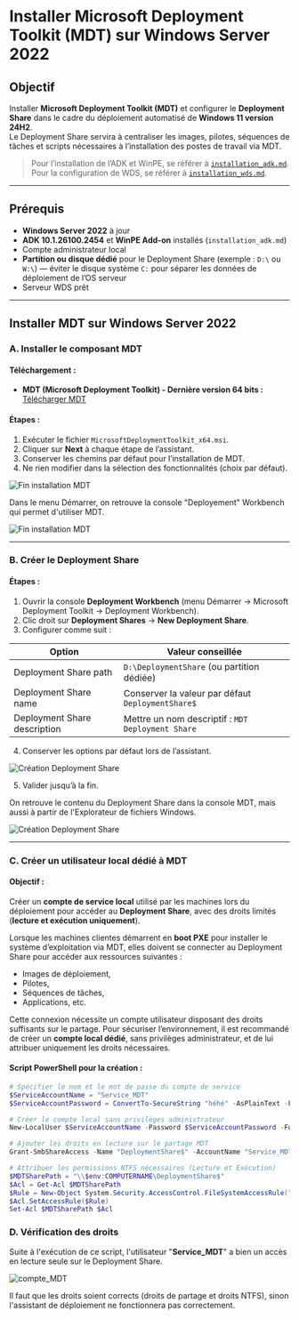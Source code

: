 # Installer Microsoft Deployment Toolkit (MDT) sur Windows Server 2022

## Objectif

Installer **Microsoft Deployment Toolkit (MDT)** et configurer le **Deployment Share** dans le cadre du déploiement automatisé de **Windows 11 version 24H2**.  
Le Deployment Share servira à centraliser les images, pilotes, séquences de tâches et scripts nécessaires à l’installation des postes de travail via MDT.

> Pour l’installation de l’ADK et WinPE, se référer à [`installation_adk.md`](installation_adk.md).  
> Pour la configuration de WDS, se référer à [`installation_wds.md`](installation_wds.md).

---

## Prérequis

- **Windows Server 2022** à jour  
- **ADK 10.1.26100.2454** et **WinPE Add-on** installés (`installation_adk.md`)  
- Compte administrateur local  
- **Partition ou disque dédié** pour le Deployment Share (exemple : `D:\` ou `W:\`) — éviter le disque système `C:` pour séparer les données de déploiement de l’OS serveur  
- Serveur WDS prêt 

---

## Installer MDT sur Windows Server 2022

### A. Installer le composant MDT

#### Téléchargement :

- **MDT (Microsoft Deployment Toolkit) - Dernière version 64 bits :**  
  [Télécharger MDT ](https://www.microsoft.com/en-us/download/details.aspx?id=54259)

#### Étapes :

1. Exécuter le fichier `MicrosoftDeploymentToolkit_x64.msi`.
2. Cliquer sur **Next** à chaque étape de l’assistant.
3. Conserver les chemins par défaut pour l’installation de MDT.
4. Ne rien modifier dans la sélection des fonctionnalités (choix par défaut).
 
![Fin installation MDT](/captures/mdt_install_finish.png)  

Dans le menu Démarrer, on retrouve la console "Deployement" Workbench qui permet d'utiliser MDT.

![Fin installation MDT](/captures/mdt_install_workbench.jpg)

---

### B. Créer le Deployment Share

#### Étapes :

1. Ouvrir la console **Deployment Workbench** (menu Démarrer → Microsoft Deployment Toolkit → Deployment Workbench).
2. Clic droit sur **Deployment Shares** → **New Deployment Share**.
3. Configurer comme suit :

| Option                       | Valeur conseillée                                                                                      |
| ---------------------------- | ------------------------------------------------------------------------------------------------------ |
| Deployment Share path        | `D:\DeploymentShare` (ou partition dédiée)  
| Deployment Share name        | Conserver la valeur par défaut `DeploymentShare$`                                                      |
| Deployment Share description | Mettre un nom descriptif : `MDT Deployment Share`                                                        |

4. Conserver les options par défaut lors de l’assistant.  

![Création Deployment Share](../captures/mdt_summary.png)  

5. Valider jusqu’à la fin.
   
On retrouve le contenu du Deployment Share dans la console MDT, mais aussi à partir de l'Explorateur de fichiers Windows.  

![Création Deployment Share](../captures/mdt_create_deployment_share.png)

---

### C. Créer un utilisateur local dédié à MDT 

#### Objectif :
Créer un **compte de service local** utilisé par les machines lors du déploiement pour accéder au **Deployment Share**, avec des droits limités (**lecture et exécution uniquement**).

Lorsque les machines clientes démarrent en **boot PXE** pour installer le système d’exploitation via MDT, elles doivent se connecter au Deployment Share pour accéder aux ressources suivantes :
- Images de déploiement,
- Pilotes,
- Séquences de tâches,
- Applications, etc.

 Cette connexion nécessite un compte utilisateur disposant des droits suffisants sur le partage. Pour sécuriser l’environnement, il est recommandé de créer un **compte local dédié**, sans privilèges administrateur, et de lui attribuer uniquement les droits nécessaires.

#### Script PowerShell pour la création  :

```powershell
# Spécifier le nom et le mot de passe du compte de service
$ServiceAccountName = "Service_MDT"
$ServiceAccountPassword = ConvertTo-SecureString "héhé" -AsPlainText -Force

# Créer le compte local sans privilèges administrateur
New-LocalUser $ServiceAccountName -Password $ServiceAccountPassword -FullName "MDT" -Description "Compte de service pour MDT"

# Ajouter les droits en lecture sur le partage MDT
Grant-SmbShareAccess -Name "DeploymentShare$" -AccountName "Service_MDT" -AccessRight Read -Force

# Attribuer les permissions NTFS nécessaires (Lecture et Exécution)
$MDTSharePath = "\\$env:COMPUTERNAME\DeploymentShare$"
$Acl = Get-Acl $MDTSharePath
$Rule = New-Object System.Security.AccessControl.FileSystemAccessRule("Service_MDT","ReadAndExecute", "ContainerInherit, ObjectInherit", "None", "Allow")
$Acl.SetAccessRule($Rule)
Set-Acl $MDTSharePath $Acl
```


### D. Vérification des droits  

Suite à l'exécution de ce script, l'utilisateur "**Service_MDT**" a bien un accès en lecture seule sur le Deployment Share.  

![compte_MDT](../captures/service_MDT.png)

Il faut que les droits soient corrects (droits de partage et droits NTFS), sinon l'assistant de déploiement ne fonctionnera pas correctement.
